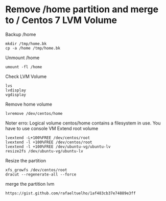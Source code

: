 # Remove /home partition and merge to / Centos 7 LVM Volume

Backup /home
```
mkdir /tmp/home.bk
cp -a /home /tmp/home.bk
```
Unmount /home
```
umount -fl /home
```
Check LVM Volume
```
lvs
lvdisplay
vgdisplay
```
Remove home volume
```
lvremove /dev/centos/home
```
Noter erro:  Logical volume centos/home contains a filesystem in use. You have to use console VM
Extend root volume
```
lvextend -L+100%FREE /dev/centos/root
lvextend -l +100%FREE /dev/centos/root
lvextend -l +100%FREE /dev/ubuntu-vg/ubuntu-lv
resize2fs /dev/ubuntu-vg/ubuntu-lv
```
Resize the partition 
```
xfs_growfs /dev/centos/root
dracut --regenerate-all --force
```
merge the partition lvm
```
https://gist.github.com/rafaeltuelho/1af483cb37e74889e3ff
```

